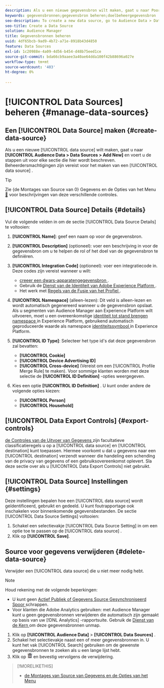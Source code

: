 ```yaml
---
description: Als u een nieuwe gegevensbron wilt maken, gaat u naar Poortgegevens > Gegevensbronnen > Nieuwe toevoegen en voert u de stappen voor elke sectie uit die hier wordt beschreven. Beheerdersmachtigingen zijn vereist voor het maken van een gegevensbron.
keywords: gegevensbronnen;gegevensbron beheren;doelbeheergegevensbron
seo-description: To create a new data source, go to Audience Data > Data Sources > Add New and complete the steps for each section described here. Administrator permissions are required to create a data source.
seo-title: Create a Data Source
solution: Audience Manager
title: Gegevensbronnen beheren
uuid: 4df65bcb-9ad9-4b72-a71e-8918b43d4850
feature: Data Sources
exl-id: 1c20988e-4a09-4d56-b454-d48b75eed1ce
source-git-commit: bda66cb9aaee3a40ae64dda100f42b88696a027e
workflow-type: tm+mt
source-wordcount: '403'
ht-degree: 0%

---
```


# [!UICONTROL Data Sources] beheren {#manage-data-sources}

## Een [!UICONTROL Data Source] maken {#create-data-source}

Als u een nieuwe [!UICONTROL data source] wilt maken, gaat u naar **[!UICONTROL Audience Data > Data Sources > Add New]** en voert u de stappen uit voor elke sectie die hier wordt beschreven. Beheerdersmachtigingen zijn vereist voor het maken van een [!UICONTROL data source] .

<!-- create-datasource.xml -->

>[!TIP]
>
>Zie {de Montages van Source van 0} Gegevens en de Opties van het Menu [&#128279;](../features/datasources-list-and-settings.md#settings-menu-options) voor beschrijvingen van deze verschillende controles.

## [!UICONTROL Data Source] Details {#details}

Vul de volgende velden in om de sectie [!UICONTROL Data Source Details] te voltooien:

1. **[!UICONTROL Name]**: geef een naam op voor de gegevensbron.
1. **[!UICONTROL Description]** (optioneel): voer een beschrijving in voor de gegevensbron om u te helpen de rol of het doel van de gegevensbron te definiëren.
1. **[!UICONTROL Integration Code]** (optioneel): voer een integratiecode in. Deze codes zijn vereist wanneer u wilt:
   * [ creeer een dwars-apparatengegevensbron ](../features/profile-merge-rules/merge-rules-start.md#create-data-source).
   * Gebruik de [ Dienst van de Identiteit van Adobe Experience Platform ](https://experienceleague.adobe.com/docs/id-service/using/home.html?lang=nl-NL).
   * Het werk met [ Regels van de Fusie van het Profiel ](../features/profile-merge-rules/merge-rules-start.md).
1. **[!UICONTROL Namespace]** (alleen-lezen): Dit veld is alleen-lezen en wordt automatisch gegenereerd wanneer u de gegevensbron opslaat. Als u segmenten van Audience Manager aan Experience Platform wilt uitvoeren, moet u een overeenkomstige [ identiteit tot stand brengen namespace ](https://experienceleague.adobe.com/docs/experience-platform/identity/namespaces.html?lang=nl-NL#manage-namespaces) in Experience Platform, gebruikend automatisch geproduceerde waarde als namespace [ identiteitssymbool ](https://experienceleague.adobe.com/nl/docs/experience-platform/identity/features/namespaces#components-of-a-namespace) in Experience Platform.
1. **[!UICONTROL ID Type]**: Selecteer het type id&#39;s dat deze gegevensbron zal bevatten:
   * **[!UICONTROL Cookie]**
   * **[!UICONTROL Device Advertising ID]**
   * **[!UICONTROL Cross-device]** (Vereist om een [!UICONTROL Profile Merge Rule] te maken). Voor sommige klanten worden met deze selectie de **[!UICONTROL ID Definition]** -opties weergegeven.
1. Kies een optie **[!UICONTROL ID Definition]** . U kunt onder andere de volgende opties kiezen:

   * **[!UICONTROL Person]**
   * **[!UICONTROL Household]**

## [!UICONTROL Data Export Controls] {#export-controls}

[ de Controles van de Uitvoer van Gegevens ](../features/data-export-controls.md) zijn facultatieve classificatieregels u op a [!UICONTROL data source] en [!UICONTROL destination] kunt toepassen. Hiermee voorkomt u dat u gegevens naar een [!UICONTROL destination] verzendt wanneer die handeling een schending van de privacy van gegevens of een gebruiksovereenkomst oplevert. Sla deze sectie over als u [!UICONTROL Data Export Controls] niet gebruikt.

## [!UICONTROL Data Source] Instellingen {#settings}

Deze instellingen bepalen hoe een [!UICONTROL data source] wordt geïdentificeerd, gebruikt en gedeeld. U kunt foutrapportage ook inschakelen voor binnenkomende gegevensbestanden. De sectie [!UICONTROL Data Source Settings] voltooien:

1. Schakel een selectievakje [!UICONTROL Data Source Setting] in om een optie toe te passen op de [!UICONTROL data source] .
2. Klik op **[!UICONTROL Save]**.

## Source voor gegevens verwijderen {#delete-data-source}

<!-- t_datasource_delete.xml -->

Verwijder een [!UICONTROL data source] die u niet meer nodig hebt.

>[!NOTE]
>
>Houd rekening met de volgende beperkingen:
>
>* U kunt geen [ Actief Publiek of Gegevens Source Gesynchroniseerd Spoor ](../features/traits/client-activity-synced-audience-traits.md) schrappen.
>* Voor klanten die Adobe Analytics gebruiken: met Audience Manager kunt u geen gegevensbronnen verwijderen die automatisch zijn gemaakt op basis van uw [!DNL Analytics] -rapportsuite. Gebruik de [ Dienst van de Kern ](https://experienceleague.adobe.com/nl/docs/core-services/interface/services/customer-attributes/attributes) om deze gegevensbronnen unmap.

1. Klik op **[!UICONTROL Audience Data]** > **[!UICONTROL Data Sources]** .
1. Schakel het selectievakje naast een of meer gegevensbronnen in.
U kunt het vak [!UICONTROL Search] gebruiken om de gewenste gegevensbronnen te zoeken als u een lange lijst hebt.
1. Klik op ![](assets/icon_trash.png) en bevestig vervolgens de verwijdering.


>[!MORELIKETHIS]
>
>* [ de Montages van Source van Gegevens en de Opties van het Menu ](../features/datasources-list-and-settings.md#settings-menu-options)
